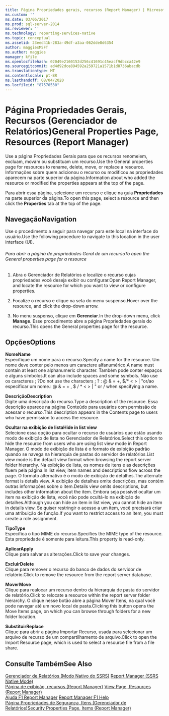 ```yaml
---
title: Página Propriedades gerais, recursos (Report Manager) | Microsoft Docs
ms.custom: ''
ms.date: 03/06/2017
ms.prod: sql-server-2014
ms.reviewer: ''
ms.technology: reporting-services-native
ms.topic: conceptual
ms.assetid: 23eed41b-283a-49df-a3aa-062dde8d6354
author: maggiesMSFT
ms.author: maggies
manager: kfile
ms.openlocfilehash: 02049e2160152d256c41691c45eacf9dbcca42e9
ms.sourcegitcommit: ad4d92dce894592a259721a1571b1d8736abacdb
ms.translationtype: MT
ms.contentlocale: pt-BR
ms.lasthandoff: 08/04/2020
ms.locfileid: "87570530"
---
```

# <a name="general-properties-page-resources-report-manager"></a><span data-ttu-id="9cdd1-102">Página Propriedades Gerais, Recursos (Gerenciador de Relatórios)</span><span class="sxs-lookup"><span data-stu-id="9cdd1-102">General Properties Page, Resources (Report Manager)</span></span>
  <span data-ttu-id="9cdd1-103">Use a página Propriedades Gerais para que os recursos renomeiem, excluam, movam ou substituam um recurso.</span><span class="sxs-lookup"><span data-stu-id="9cdd1-103">Use the General properties page for resources to rename, delete, move, or replace a resource.</span></span> <span data-ttu-id="9cdd1-104">Informações sobre quem adicionou o recurso ou modificou as propriedades aparecem na parte superior da página.</span><span class="sxs-lookup"><span data-stu-id="9cdd1-104">Information about who added the resource or modified the properties appears at the top of the page.</span></span>  
  
 <span data-ttu-id="9cdd1-105">Para abrir essa página, selecione um recurso e clique na guia **Propriedades** na parte superior da página.</span><span class="sxs-lookup"><span data-stu-id="9cdd1-105">To open this page, select a resource and then click the **Properties** tab at the top of the page.</span></span>  
  
## <a name="navigation"></a><span data-ttu-id="9cdd1-106">Navegação</span><span class="sxs-lookup"><span data-stu-id="9cdd1-106">Navigation</span></span>  
 <span data-ttu-id="9cdd1-107">Use o procedimento a seguir para navegar para este local na interface do usuário.</span><span class="sxs-lookup"><span data-stu-id="9cdd1-107">Use the following procedure to navigate to this location in the user interface (UI).</span></span>  
  
###### <a name="to-open-the-general-properties-page-for-a-resource"></a><span data-ttu-id="9cdd1-108">Para abrir a página de propriedades Geral de um recurso</span><span class="sxs-lookup"><span data-stu-id="9cdd1-108">To open the General properties page for a resource</span></span>  
  
1.  <span data-ttu-id="9cdd1-109">Abra o Gerenciador de Relatórios e localize o recurso cujas propriedades você deseja exibir ou configurar.</span><span class="sxs-lookup"><span data-stu-id="9cdd1-109">Open Report Manager, and locate the resource for which you want to view or configure properties.</span></span>  
  
2.  <span data-ttu-id="9cdd1-110">Focalize o recurso e clique na seta do menu suspenso.</span><span class="sxs-lookup"><span data-stu-id="9cdd1-110">Hover over the resource, and click the drop-down arrow.</span></span>  
  
3.  <span data-ttu-id="9cdd1-111">No menu suspenso, clique em **Gerenciar**.</span><span class="sxs-lookup"><span data-stu-id="9cdd1-111">In the drop-down menu, click **Manage**.</span></span> <span data-ttu-id="9cdd1-112">Esse procedimento abre a página Propriedades gerais do recurso.</span><span class="sxs-lookup"><span data-stu-id="9cdd1-112">This opens the General properties page for the resource.</span></span>  
  
## <a name="options"></a><span data-ttu-id="9cdd1-113">Opções</span><span class="sxs-lookup"><span data-stu-id="9cdd1-113">Options</span></span>  
 <span data-ttu-id="9cdd1-114">**Nome**</span><span class="sxs-lookup"><span data-stu-id="9cdd1-114">**Name**</span></span>  
 <span data-ttu-id="9cdd1-115">Especifique um nome para o recurso.</span><span class="sxs-lookup"><span data-stu-id="9cdd1-115">Specify a name for the resource.</span></span> <span data-ttu-id="9cdd1-116">Um nome deve conter pelo menos um caractere alfanumérico.</span><span class="sxs-lookup"><span data-stu-id="9cdd1-116">A name must contain at least one alphanumeric character.</span></span> <span data-ttu-id="9cdd1-117">Também pode conter espaços e alguns símbolos.</span><span class="sxs-lookup"><span data-stu-id="9cdd1-117">It can also include spaces and some symbols.</span></span> <span data-ttu-id="9cdd1-118">Não use os caracteres ; ?</span><span class="sxs-lookup"><span data-stu-id="9cdd1-118">Do not use the characters ; ?</span></span> <span data-ttu-id="9cdd1-119">: \@ & = +, $/\* \< > | "or/ao especificar um nome.</span><span class="sxs-lookup"><span data-stu-id="9cdd1-119">: \@ & = + , $ / \* \< > | " or / when specifying a name.</span></span>  
  
 <span data-ttu-id="9cdd1-120">**Descrição**</span><span class="sxs-lookup"><span data-stu-id="9cdd1-120">**Description**</span></span>  
 <span data-ttu-id="9cdd1-121">Digite uma descrição do recurso.</span><span class="sxs-lookup"><span data-stu-id="9cdd1-121">Type a description of the resource.</span></span> <span data-ttu-id="9cdd1-122">Essa descrição aparece na página Conteúdo para usuários com permissão de acessar o recurso.</span><span class="sxs-lookup"><span data-stu-id="9cdd1-122">This description appears in the Contents page to users who have permission to access the resource.</span></span>  
  
 <span data-ttu-id="9cdd1-123">**Ocultar na exibição de lista**</span><span class="sxs-lookup"><span data-stu-id="9cdd1-123">**Hide in list view**</span></span>  
 <span data-ttu-id="9cdd1-124">Selecione essa opção para ocultar o recurso de usuários que estão usando modo de exibição de lista no Gerenciador de Relatórios.</span><span class="sxs-lookup"><span data-stu-id="9cdd1-124">Select this option to hide the resource from users who are using list view mode in Report Manager.</span></span> <span data-ttu-id="9cdd1-125">O modo de exibição de lista é o formato de exibição padrão quando se navega na hierarquia de pastas do servidor de relatórios.</span><span class="sxs-lookup"><span data-stu-id="9cdd1-125">List view mode is the default view format when browsing the report server folder hierarchy.</span></span> <span data-ttu-id="9cdd1-126">Na exibição de lista, os nomes de itens e as descrições fluem pela página.</span><span class="sxs-lookup"><span data-stu-id="9cdd1-126">In list view, item names and descriptions flow across the page.</span></span> <span data-ttu-id="9cdd1-127">O formato alternativo é o modo de exibição de detalhes.</span><span class="sxs-lookup"><span data-stu-id="9cdd1-127">The alternate format is details view.</span></span> <span data-ttu-id="9cdd1-128">A exibição de detalhes omite descrições, mas contém outras informações sobre o item.</span><span class="sxs-lookup"><span data-stu-id="9cdd1-128">Details view omits descriptions, but includes other information about the item.</span></span> <span data-ttu-id="9cdd1-129">Embora seja possível ocultar um item na exibição de lista, você não pode ocultá-lo na exibição de detalhes.</span><span class="sxs-lookup"><span data-stu-id="9cdd1-129">Although you can hide an item in list view, you cannot hide an item in details view.</span></span> <span data-ttu-id="9cdd1-130">Se quiser restringir o acesso a um item, você precisará criar uma atribuição de função.</span><span class="sxs-lookup"><span data-stu-id="9cdd1-130">If you want to restrict access to an item, you must create a role assignment.</span></span>  
  
 <span data-ttu-id="9cdd1-131">**Tipo**</span><span class="sxs-lookup"><span data-stu-id="9cdd1-131">**Type**</span></span>  
 <span data-ttu-id="9cdd1-132">Especifica o tipo MIME do recurso.</span><span class="sxs-lookup"><span data-stu-id="9cdd1-132">Specifies the MIME type of the resource.</span></span> <span data-ttu-id="9cdd1-133">Esta propriedade é somente para leitura.</span><span class="sxs-lookup"><span data-stu-id="9cdd1-133">This property is read-only.</span></span>  
  
 <span data-ttu-id="9cdd1-134">**Aplicar**</span><span class="sxs-lookup"><span data-stu-id="9cdd1-134">**Apply**</span></span>  
 <span data-ttu-id="9cdd1-135">Clique para salvar as alterações.</span><span class="sxs-lookup"><span data-stu-id="9cdd1-135">Click to save your changes.</span></span>  
  
 <span data-ttu-id="9cdd1-136">**Excluir**</span><span class="sxs-lookup"><span data-stu-id="9cdd1-136">**Delete**</span></span>  
 <span data-ttu-id="9cdd1-137">Clique para remover o recurso do banco de dados do servidor de relatório.</span><span class="sxs-lookup"><span data-stu-id="9cdd1-137">Click to remove the resource from the report server database.</span></span>  
  
 <span data-ttu-id="9cdd1-138">**Mover**</span><span class="sxs-lookup"><span data-stu-id="9cdd1-138">**Move**</span></span>  
 <span data-ttu-id="9cdd1-139">Clique para realocar um recurso dentro da hierarquia de pasta do servidor de relatório.</span><span class="sxs-lookup"><span data-stu-id="9cdd1-139">Click to relocate a resource within the report server folder hierarchy.</span></span> <span data-ttu-id="9cdd1-140">O clique nesse botão abre a página Mover Itens, na qual você pode navegar até um novo local de pasta.</span><span class="sxs-lookup"><span data-stu-id="9cdd1-140">Clicking this button opens the Move Items page, on which you can browse through folders for a new folder location.</span></span>  
  
 <span data-ttu-id="9cdd1-141">**Substituir**</span><span class="sxs-lookup"><span data-stu-id="9cdd1-141">**Replace**</span></span>  
 <span data-ttu-id="9cdd1-142">Clique para abrir a página Importar Recurso, usada para selecionar um arquivo de recurso de um compartilhamento de arquivo.</span><span class="sxs-lookup"><span data-stu-id="9cdd1-142">Click to open the Import Resource page, which is used to select a resource file from a file share.</span></span>  
  
## <a name="see-also"></a><span data-ttu-id="9cdd1-143">Consulte Também</span><span class="sxs-lookup"><span data-stu-id="9cdd1-143">See Also</span></span>  
 <span data-ttu-id="9cdd1-144">[Gerenciador de Relatórios &#40;Modo Nativo do SSRS&#41;](../../2014/reporting-services/report-manager-ssrs-native-mode.md) </span><span class="sxs-lookup"><span data-stu-id="9cdd1-144">[Report Manager  &#40;SSRS Native Mode&#41;](../../2014/reporting-services/report-manager-ssrs-native-mode.md) </span></span>  
 <span data-ttu-id="9cdd1-145">[Página de exibição, recursos &#40;Report Manager&#41;](../../2014/reporting-services/view-page-resources-report-manager.md) </span><span class="sxs-lookup"><span data-stu-id="9cdd1-145">[View Page, Resources &#40;Report Manager&#41;](../../2014/reporting-services/view-page-resources-report-manager.md) </span></span>  
 <span data-ttu-id="9cdd1-146">[Ajuda F1 Report Manager](../../2014/reporting-services/report-manager-f1-help.md) </span><span class="sxs-lookup"><span data-stu-id="9cdd1-146">[Report Manager F1 Help](../../2014/reporting-services/report-manager-f1-help.md) </span></span>  
 [<span data-ttu-id="9cdd1-147">Página Propriedades de Segurança, Itens &#40;Gerenciador de Relatórios&#41;</span><span class="sxs-lookup"><span data-stu-id="9cdd1-147">Security Properties Page, Items &#40;Report Manager&#41;</span></span>](../../2014/reporting-services/security-properties-page-items-report-manager.md)  
  
  
